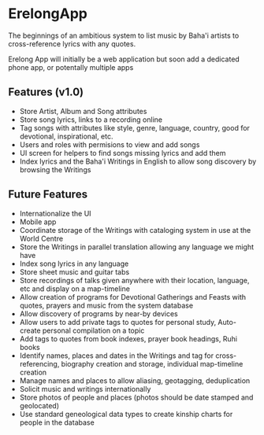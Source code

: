 # ErelongApp
The beginnings of an ambitious system to list music by Baha'i artists to cross-reference lyrics with any quotes. 

Erelong App will initially be a web application but soon add a dedicated phone app, or potentally multiple apps

## Features (v1.0)
- Store Artist, Album and Song attributes
- Store song lyrics, links to a recording online
- Tag songs with attributes like style, genre, language, country, good for devotional, inspirational, etc.
- Users and roles with permisions to view and add songs
- UI screen for helpers to find songs missing lyrics and add them
- Index lyrics and the Baha'i Writings in English to allow song discovery by browsing the Writings

## Future Features
- Internationalize the UI
- Mobile app
- Coordinate storage of the Writings with cataloging system in use at the World Centre
- Store the Writings in parallel translation allowing any language we might have
- Index song lyrics in any language
- Store sheet music and guitar tabs
- Store recordings of talks given anywhere with their location, language, etc and display on a map-timeline
- Allow creation of programs for Devotional Gatherings and Feasts with quotes, prayers and music from the system database
- Allow discovery of programs by near-by devices
- Allow users to add private tags to quotes for personal study, Auto-create personal compilation on a topic
- Add tags to quotes from book indexes, prayer book headings, Ruhi books
- Identify names, places and dates in the Writings and tag for cross-referencing, biography creation and storage, individual map-timeline creation
- Manage names and places to allow aliasing, geotagging, deduplication
- Solicit music and writings internationally
- Store photos of people and places (photos should be date stamped and geolocated)
- Use standard geneological data types to create kinship charts for people in the database
